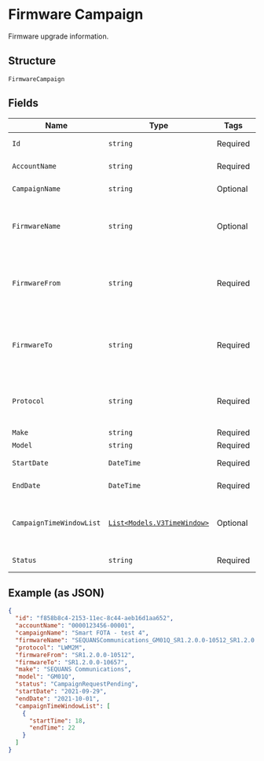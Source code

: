 
# Firmware Campaign

Firmware upgrade information.

## Structure

`FirmwareCampaign`

## Fields

| Name | Type | Tags | Description |
|  --- | --- | --- | --- |
| `Id` | `string` | Required | Upgrade identifier. |
| `AccountName` | `string` | Required | Account identifier. |
| `CampaignName` | `string` | Optional | Campaign name. |
| `FirmwareName` | `string` | Optional | Firmware name (for firmware upgrade only). |
| `FirmwareFrom` | `string` | Required | Old firmware version (for firmware upgrade only). |
| `FirmwareTo` | `string` | Required | New firmware version (for firmware upgrade only). |
| `Protocol` | `string` | Required | Available values: LWM2M.<br>**Default**: `"LWM2M"` |
| `Make` | `string` | Required | - |
| `Model` | `string` | Required | - |
| `StartDate` | `DateTime` | Required | Campaign start date. |
| `EndDate` | `DateTime` | Required | Campaign end date. |
| `CampaignTimeWindowList` | [`List<Models.V3TimeWindow>`](../../doc/models/v3-time-window.md) | Optional | List of allowed campaign time windows. |
| `Status` | `string` | Required | Campaign status. |

## Example (as JSON)

```json
{
  "id": "f858b8c4-2153-11ec-8c44-aeb16d1aa652",
  "accountName": "0000123456-00001",
  "campaignName": "Smart FOTA - test 4",
  "firmwareName": "SEQUANSCommunications_GM01Q_SR1.2.0.0-10512_SR1.2.0.0-10657",
  "protocol": "LWM2M",
  "firmwareFrom": "SR1.2.0.0-10512",
  "firmwareTo": "SR1.2.0.0-10657",
  "make": "SEQUANS Communications",
  "model": "GM01Q",
  "status": "CampaignRequestPending",
  "startDate": "2021-09-29",
  "endDate": "2021-10-01",
  "campaignTimeWindowList": [
    {
      "startTime": 18,
      "endTime": 22
    }
  ]
}
```

